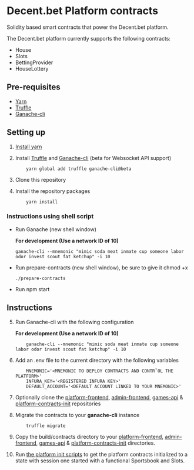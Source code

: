 # Decent.bet Platform contracts

Solidity based smart contracts that power the Decent.bet platform. 

The Decent.bet platform currently supports the following contracts:

* House
* Slots
* BettingProvider
* HouseLottery

## Pre-requisites

* [Yarn](https://yarnpkg.com)
* [Truffle](https://github.com/trufflesuite/truffle)
* [Ganache-cli](https://github.com/trufflesuite/ganache-cli)


## Setting up

1. [Install yarn](https://yarnpkg.com/lang/en/docs/install/)

2. Install [Truffle](https://github.com/trufflesuite/truffle) and [Ganache-cli](https://github.com/trufflesuite/ganache-cli) (beta for Websocket API support)

    ```
        yarn global add truffle ganache-cli@beta
    ```

3. Clone this repository

4. Install the repository packages

    ```
        yarn install
    ```

### Instructions using shell script

* Run Ganache (new shell window)

    **For development (Use a network ID of 10)**
    ```
    ganache-cli --mnemonic "mimic soda meat inmate cup someone labor odor invest scout fat ketchup" -i 10
    ```
* Run prepare-contracts (new shell window), be sure to give it chmod +x
   ```
   ./prepare-contracts
   ```
* Run npm start
    
## Instructions

5. Run Ganache-cli with the following configuration
    
    **For development (Use a network ID of 10)**
    ```
        ganache-cli --mnemonic "mimic soda meat inmate cup someone labor odor invest scout fat ketchup" -i 10
    ```
6. Add an .env file to the current directory with the following variables
   ```
       MNEMONIC='<MNEMONIC TO DEPLOY CONTRACTS AND CONTR˚OL THE PLATFORM>'
       INFURA_KEY='<REGISTERED INFURA KEY>'
       DEFAULT_ACCOUNT='<DEFAULT ACCOUNT LINKED TO YOUR MNEMONIC>'
   ```
       
7. Optionally clone the [platform-frontend](https://github.com/decent-bet/platform-frontend), 
   [admin-frontend](https://github.com/decent-bet/admin-frontend), [games-api](https://github.com/decent-bet/games-api) & [platform-contracts-init](https://github.com/decent-bet/platform-contracts-init) repositories

8. Migrate the contracts to your **ganache-cli** instance

    ```
        truffle migrate
    ```

9. Copy the build/contracts directory to your [platform-frontend](https://github.com/decent-bet/platform-frontend), 
   [admin-frontend](https://github.com/decent-bet/admin-frontend), [games-api](https://github.com/decent-bet/games-api) 
   & [platform-contracts-init](https://github.com/decent-bet/platform-contracts-init) directories.

10. Run [the platform init scripts](https://github.com/decent-bet/platform-contracts-init) to get the platform contracts initialized to a state with session one started with a functional Sportsbook and Slots.
